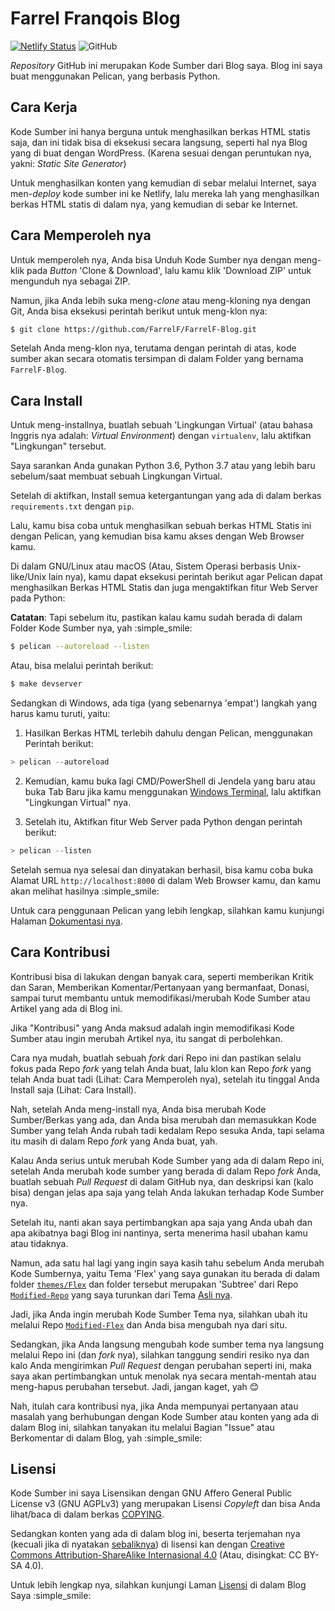 # Farrel Franqois Blog
[![Netlify Status](https://api.netlify.com/api/v1/badges/edc59a5f-e63a-426c-ae65-cffe9153fa04/deploy-status)](https://app.netlify.com/sites/farrelf/deploys)
![GitHub](https://img.shields.io/github/license/FarrelF/FarrelF-Blog?label=Lisensi&style=flat-square)

*Repository* GitHub ini merupakan Kode Sumber dari Blog saya. Blog ini saya buat menggunakan Pelican, yang berbasis Python.

## Cara Kerja
Kode Sumber ini hanya berguna untuk menghasilkan berkas HTML statis saja, dan ini tidak bisa di eksekusi secara langsung, seperti hal nya Blog yang di buat dengan WordPress. (Karena sesuai dengan peruntukan nya, yakni: *Static Site Generator*)

Untuk menghasilkan konten yang kemudian di sebar melalui Internet, saya men-*deploy* kode sumber ini ke Netlify, lalu mereka lah yang menghasilkan berkas HTML statis di dalam nya, yang kemudian di sebar ke Internet.

## Cara Memperoleh nya
Untuk memperoleh nya, Anda bisa Unduh Kode Sumber nya dengan meng-klik pada *Button* 'Clone & Download', lalu kamu klik 'Download ZIP' untuk mengunduh nya sebagai ZIP.

Namun, jika Anda lebih suka meng-*clone* atau meng-kloning nya dengan Git, Anda bisa eksekusi perintah berikut untuk meng-klon nya:

```bash
$ git clone https://github.com/FarrelF/FarrelF-Blog.git
```

Setelah Anda meng-klon nya, terutama dengan perintah di atas, kode sumber akan secara otomatis tersimpan di dalam Folder yang bernama `FarrelF-Blog`.

## Cara Install
Untuk meng-installnya, buatlah sebuah 'Lingkungan Virtual' (atau bahasa Inggris nya adalah: *Virtual Environment*) dengan `virtualenv`, lalu aktifkan "Lingkungan" tersebut.

Saya sarankan Anda gunakan Python 3.6, Python 3.7 atau yang lebih baru sebelum/saat membuat sebuah Lingkungan Virtual.

Setelah di aktifkan, Install semua ketergantungan yang ada di dalam berkas `requirements.txt` dengan `pip`.

Lalu, kamu bisa coba untuk menghasilkan sebuah berkas HTML Statis ini dengan Pelican, yang kemudian bisa kamu akses dengan Web Browser kamu.

Di dalam GNU/Linux atau macOS (Atau, Sistem Operasi berbasis Unix-like/Unix lain nya), kamu dapat eksekusi perintah berikut agar Pelican dapat menghasilkan Berkas HTML Statis dan juga mengaktifkan fitur Web Server pada Python:

**Catatan**: Tapi sebelum itu, pastikan kalau kamu sudah berada di dalam Folder Kode Sumber nya, yah :simple_smile:

```bash
$ pelican --autoreload --listen
```
Atau, bisa melalui perintah berikut:
```bash
$ make devserver
```
Sedangkan di Windows, ada tiga (yang sebenarnya 'empat') langkah yang harus kamu turuti, yaitu:
1. Hasilkan Berkas HTML terlebih dahulu dengan Pelican, menggunakan Perintah berikut:
```powershell
> pelican --autoreload
```
2. Kemudian, kamu buka lagi CMD/PowerShell di Jendela yang baru atau buka Tab Baru jika kamu menggunakan [Windows Terminal](https://github.com/microsoft/terminal), lalu aktifkan "Lingkungan Virtual" nya.

3. Setelah itu, Aktifkan fitur Web Server pada Python dengan perintah berikut:
```powershell
> pelican --listen
```

Setelah semua nya selesai dan dinyatakan berhasil, bisa kamu coba buka Alamat URL `http://localhost:8000` di dalam Web Browser kamu, dan kamu akan melihat hasilnya :simple_smile:

Untuk cara penggunaan Pelican yang lebih lengkap, silahkan kamu kunjungi Halaman [Dokumentasi nya](https://docs.getpelican.org).

## Cara Kontribusi
Kontribusi bisa di lakukan dengan banyak cara, seperti memberikan Kritik dan Saran, Memberikan Komentar/Pertanyaan yang bermanfaat, Donasi, sampai turut membantu untuk memodifikasi/merubah Kode Sumber atau Artikel yang ada di Blog ini.

Jika "Kontribusi" yang Anda maksud adalah ingin memodifikasi Kode Sumber atau ingin merubah Artikel nya, itu sangat di perbolehkan.

Cara nya mudah, buatlah sebuah *fork* dari Repo ini dan pastikan selalu fokus pada Repo *fork* yang telah Anda buat, lalu klon kan Repo *fork* yang telah Anda buat tadi (Lihat: Cara Memperoleh nya), setelah itu tinggal Anda Install saja (Lihat: Cara Install).

Nah, setelah Anda meng-install nya, Anda bisa merubah Kode Sumber/Berkas yang ada, dan Anda bisa merubah dan memasukkan Kode Sumber yang telah Anda rubah tadi kedalam Repo sesuka Anda, tapi selama itu masih di dalam Repo *fork* yang Anda buat, yah.

Kalau Anda serius untuk merubah Kode Sumber yang ada di dalam Repo ini, setelah Anda merubah kode sumber yang berada di dalam Repo *fork* Anda, buatlah sebuah *Pull Request* di dalam GitHub nya, dan deskripsi kan (kalo bisa) dengan jelas apa saja yang telah Anda lakukan terhadap Kode Sumber nya.

Setelah itu, nanti akan saya pertimbangkan apa saja yang Anda ubah dan apa akibatnya bagi Blog ini nantinya, serta menerima hasil ubahan kamu atau tidaknya.

Namun, ada satu hal lagi yang ingin saya kasih tahu sebelum Anda merubah Kode Sumbernya, yaitu Tema 'Flex' yang saya gunakan itu berada di dalam folder [`themes/Flex`](https://github.com/FarrelF/FarrelF-Blog/tree/master/themes/Flex) dan folder tersebut merupakan 'Subtree' dari Repo [`Modified-Repo`](https://github.com/FarrelF/Modified-Flex) yang saya turunkan dari Tema [Asli nya](https://github.com/alexandrevicenzi/Flex).

Jadi, jika Anda ingin merubah Kode Sumber Tema nya, silahkan ubah itu melalui Repo [`Modified-Flex`](https://github.com/FarrelF/Modified-Flex) dan Anda bisa mengubah nya dari situ.

Sedangkan, jika Anda langsung mengubah kode sumber tema nya langsung melalui Repo ini (dan *fork* nya), silahkan tanggung sendiri resiko nya dan kalo Anda mengirimkan *Pull Request* dengan perubahan seperti ini, maka saya akan pertimbangkan untuk menolak nya secara mentah-mentah atau meng-hapus perubahan tersebut. Jadi, jangan kaget, yah :blush:

Nah, itulah cara kontribusi nya, jika Anda mempunyai pertanyaan atau masalah yang berhubungan dengan Kode Sumber atau konten yang ada di dalam Blog ini, silahkan tanyakan itu melalui Bagian "Issue" atau Berkomentar di dalam Blog, yah :simple_smile:

## Lisensi
Kode Sumber ini saya Lisensikan dengan GNU Affero General Public License v3 (GNU AGPLv3) yang merupakan Lisensi *Copyleft* dan bisa Anda lihat/baca di dalam berkas [COPYING](https://github.com/FarrelF/FarrelF-Blog/blob/master/COPYING).

Sedangkan konten yang ada di dalam blog ini, beserta terjemahan nya (kecuali jika di nyatakan [sebaliknya](https://farrel.franqois.id/catatan-hukum)) di lisensi kan dengan [Creative Commons Attribution-ShareAlike Internasional 4.0](https://creativecommons.org/licenses/by-sa/4.0/) (Atau, disingkat: CC BY-SA 4.0).

Untuk lebih lengkap nya, silahkan kunjungi Laman [Lisensi](https://farrel.franqois.id/lisensi) di dalam Blog Saya :simple_smile:

